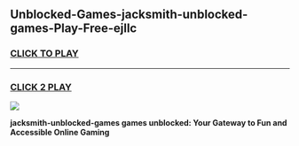 
## Unblocked-Games-jacksmith-unblocked-games-Play-Free-ejllc
<h3>
<a href="https://premium76.site?title=jacksmith-unblocked-games&ref=17A">CLICK TO PLAY</a></h3>
<hr>

<h3>
<a href="https://premium76.site?title=jacksmith-unblocked-games&ref=17A">CLICK 2 PLAY</a>
  
</h3>

<a href="https://premium76.site?title=jacksmith-unblocked-games&ref=17A"><img src="https://clearcache.store/games.png"></a>


**jacksmith-unblocked-games games unblocked: Your Gateway to Fun and Accessible Online Gaming**
